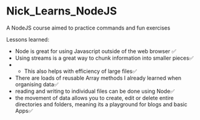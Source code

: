 # Nick_Learns_NodeJS
A NodeJS course aimed to practice commands and fun exercises 

Lessons learned:
- Node is great for using Javascript outside of the web browser ✅
- Using streams is a great way to chunk information into smaller pieces✅
- + This also helps with efficiency of large files✅
- There are loads of reusable Array methods I already learned when organising data✅
- reading and writing to individual files can be done using Node✅
- the movement of data allows you to create, edit or delete entire directories and folders, meaning its a playground for blogs and basic Apps✅
